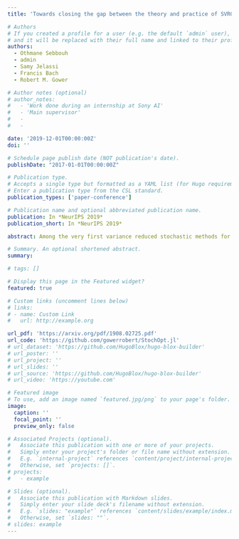 ```yaml
---
title: 'Towards closing the gap between the theory and practice of SVRG'

# Authors
# If you created a profile for a user (e.g. the default `admin` user), write the username (folder name) here
# and it will be replaced with their full name and linked to their profile.
authors:
  - Othmane Sebbouh
  - admin
  - Samy Jelassi
  - Francis Bach
  - Robert M. Gower

# Author notes (optional)
# author_notes:
#   - 'Work done during an internship at Sony AI'
#   - 'Main supervisor'
#   - 
#   - 

date: '2019-12-01T00:00:00Z'
doi: ''

# Schedule page publish date (NOT publication's date).
publishDate: "2017-01-01T00:00:00Z"

# Publication type.
# Accepts a single type but formatted as a YAML list (for Hugo requirements).
# Enter a publication type from the CSL standard.
publication_types: ['paper-conference']

# Publication name and optional abbreviated publication name.
publication: In *NeurIPS 2019*
publication_short: In *NeurIPS 2019*

abstract: Among the very first variance reduced stochastic methods for solving the empirical risk minimization problem was the SVRG method (Johnson & Zhang 2013). SVRG is an inner-outer loop based method, where in the outer loop a reference full gradient is evaluated, after which $m \in \mathbb{N}$ steps of an inner loop are executed where the reference gradient is used to build a variance reduced estimate of the current gradient. The simplicity of the SVRG method and its analysis have led to multiple extensions and variants for even non-convex optimization. We provide a more general analysis of SVRG than had been previously done by using arbitrary sampling, which allows us to analyse virtually all forms of mini-batching through a single theorem. Furthermore, our analysis is focused on more practical variants of SVRG including a new variant of the loopless SVRG (Hofman et al 2015, Kovalev et al 2019, Kulunchakov and Mairal 2019) and a variant of k-SVRG (Raj and Stich 2018) where $m=n$ and where n is the number of data points. Since our setup and analysis reflect what is done in practice, we are able to set the parameters such as the mini-batch size and step size using our theory in such a way that produces a more efficient algorithm in practice, as we show in extensive numerical experiments. 

# Summary. An optional shortened abstract.
summary:

# tags: []

# Display this page in the Featured widget?
featured: true

# Custom links (uncomment lines below)
# links:
# - name: Custom Link
#   url: http://example.org

url_pdf: 'https://arxiv.org/pdf/1908.02725.pdf'
url_code: 'https://github.com/gowerrobert/StochOpt.jl'
# url_dataset: 'https://github.com/HugoBlox/hugo-blox-builder'
# url_poster: ''
# url_project: ''
# url_slides: ''
# url_source: 'https://github.com/HugoBlox/hugo-blox-builder'
# url_video: 'https://youtube.com'

# Featured image
# To use, add an image named `featured.jpg/png` to your page's folder.
image:
  caption: ''
  focal_point: ''
  preview_only: false

# Associated Projects (optional).
#   Associate this publication with one or more of your projects.
#   Simply enter your project's folder or file name without extension.
#   E.g. `internal-project` references `content/project/internal-project/index.md`.
#   Otherwise, set `projects: []`.
# projects:
#   - example

# Slides (optional).
#   Associate this publication with Markdown slides.
#   Simply enter your slide deck's filename without extension.
#   E.g. `slides: "example"` references `content/slides/example/index.md`.
#   Otherwise, set `slides: ""`.
# slides: example
---
```


<!-- {{% callout note %}}
Click the _Cite_ button above to demo the feature to enable visitors to import publication metadata into their reference management software.
{{% /callout %}}

{{% callout note %}}
Create your slides in Markdown - click the _Slides_ button to check out the example.
{{% /callout %}}

Add the publication's **full text** or **supplementary notes** here. You can use rich formatting such as including [code, math, and images](https://docs.hugoblox.com/content/writing-markdown-latex/). -->
